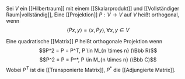 Sei $V$ ein [[Hilbertraum]] mit einem [[Skalarprodukt]] und [[Vollständiger Raum|vollständig]], 
Eine [[Projektion]] $P: V \to V$ auf $V$ heißt orthogonal, wenn
$$\langle Px, y \rangle = \langle x, Py \rangle, \forall x , y \in V$$

Eine quadratische [[Matrix]] $P$ heißt orthogonale Projektion wenn 
$$P^2 = P = P^T, P \in M_{n \times n} (\Bbb R)$$
$$P^2 = P = P^*, P \in M_{n \times n} (\Bbb C)$$
Wobei $P^T$ ist die [[Transponierte Matrix]], $P^*$ die [[Adjungierte Matrix]].